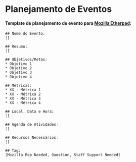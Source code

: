 # Planejamento de Eventos


#### Template de planejamento de evento para [Mozilla Etherpad](https://public.etherpad-mozilla.org): 
```
## Nome do Evento: 
[]

## Resumo: 
[]

## Objetivos/Metas: 
* Objetivo 1
* Objetivo 2
* Objetivo 3
* Objetivo 4

## Métricas: 
* XX - Métrica 1
* XX - Métrica 2
* XX - Métrica 3
* XX - Métrica 4

## Local, Data e Hora: 
[]

## Agenda de Atividades: 
[]

## Recursos Necessários: 
[]

## Tag: 
[Mozilla Rep Needed, Question, Staff Support Needed]
```
